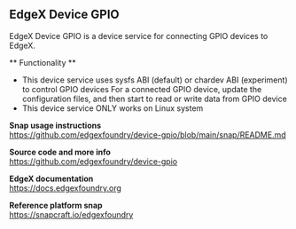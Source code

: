 EdgeX Device GPIO
---
EdgeX Device GPIO is a device service for connecting GPIO devices to EdgeX.

** Functionality **
* This device service uses sysfs ABI (default) or chardev ABI (experiment) 
  to control GPIO devices For a connected GPIO device, update the configuration files, 
  and then start to read or write data from GPIO device
* This device service ONLY works on Linux system

**Snap usage instructions**  
https://github.com/edgexfoundry/device-gpio/blob/main/snap/README.md

**Source code and more info**  
https://github.com/edgexfoundry/device-gpio

**EdgeX documentation**  
https://docs.edgexfoundry.org

**Reference platform snap**  
https://snapcraft.io/edgexfoundry
